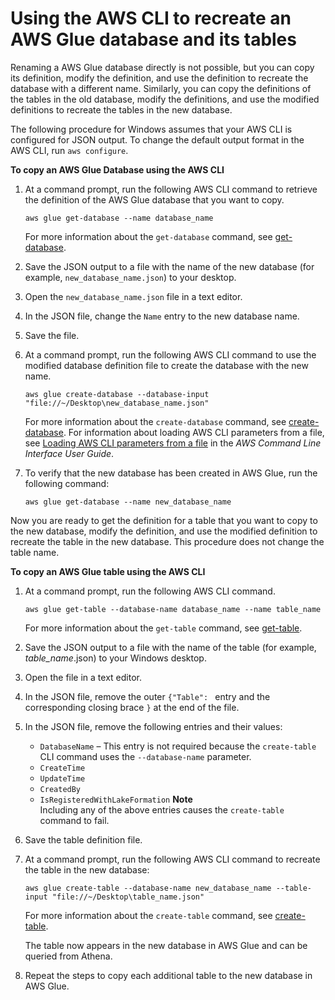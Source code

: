# Using the AWS CLI to recreate an AWS Glue database and its tables<a name="glue-recreate-db-and-tables-cli"></a>

Renaming a AWS Glue database directly is not possible, but you can copy its definition, modify the definition, and use the definition to recreate the database with a different name\. Similarly, you can copy the definitions of the tables in the old database, modify the definitions, and use the modified definitions to recreate the tables in the new database\.

The following procedure for Windows assumes that your AWS CLI is configured for JSON output\. To change the default output format in the AWS CLI, run `aws configure`\.

**To copy an AWS Glue Database using the AWS CLI**

1. At a command prompt, run the following AWS CLI command to retrieve the definition of the AWS Glue database that you want to copy\.

   ```
   aws glue get-database --name database_name
   ```

   For more information about the `get-database` command, see [get\-database](https://awscli.amazonaws.com/v2/documentation/api/latest/reference/glue/get-database.html)\.

1. Save the JSON output to a file with the name of the new database \(for example, `new_database_name.json`\) to your desktop\.

1. Open the `new_database_name.json` file in a text editor\.

1. In the JSON file, change the `Name` entry to the new database name\.

1. Save the file\.

1. At a command prompt, run the following AWS CLI command to use the modified database definition file to create the database with the new name\.

   ```
   aws glue create-database --database-input "file://~/Desktop\new_database_name.json"
   ```

   For more information about the `create-database` command, see [create\-database](https://awscli.amazonaws.com/v2/documentation/api/latest/reference/glue/create-database.html)\. For information about loading AWS CLI parameters from a file, see [Loading AWS CLI parameters from a file](https://docs.aws.amazon.com/cli/latest/userguide/cli-usage-parameters-file.html) in the *AWS Command Line Interface User Guide*\.

1. To verify that the new database has been created in AWS Glue, run the following command:

   ```
   aws glue get-database --name new_database_name
   ```

Now you are ready to get the definition for a table that you want to copy to the new database, modify the definition, and use the modified definition to recreate the table in the new database\. This procedure does not change the table name\.

**To copy an AWS Glue table using the AWS CLI**

1. At a command prompt, run the following AWS CLI command\.

   ```
   aws glue get-table --database-name database_name --name table_name
   ```

   For more information about the `get-table` command, see [get\-table](https://awscli.amazonaws.com/v2/documentation/api/latest/reference/glue/get-table.html)\.

1. Save the JSON output to a file with the name of the table \(for example, *table\_name*\.json\) to your Windows desktop\.

1. Open the file in a text editor\.

1. In the JSON file, remove the outer `{"Table": ` entry and the corresponding closing brace `}` at the end of the file\.

1. In the JSON file, remove the following entries and their values:
   + `DatabaseName` – This entry is not required because the `create-table` CLI command uses the `--database-name` parameter\.
   + `CreateTime`
   + `UpdateTime`
   + `CreatedBy`
   + `IsRegisteredWithLakeFormation`
**Note**  
Including any of the above entries causes the `create-table` command to fail\.

1. Save the table definition file\.

1. At a command prompt, run the following AWS CLI command to recreate the table in the new database:

   ```
   aws glue create-table --database-name new_database_name --table-input "file://~/Desktop\table_name.json"     
   ```

   For more information about the `create-table` command, see [create\-table](https://awscli.amazonaws.com/v2/documentation/api/latest/reference/glue/create-table.html)\.

   The table now appears in the new database in AWS Glue and can be queried from Athena\.

1. Repeat the steps to copy each additional table to the new database in AWS Glue\.